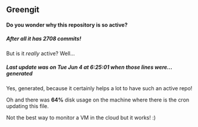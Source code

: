 ## Greengit

#### Do you wonder why this repository is so active?

##### After all it has 2708 commits!

But is it *really* active? Well...

##### Last update was on Tue Jun 4 at 6:25:01 when those lines were... generated

Yes, generated, because it certainly helps a lot to have such an active repo!

Oh and there was **64%** disk usage on the machine
where there is the cron updating this file.

Not the best way to monitor a VM in the cloud but it works! :)
